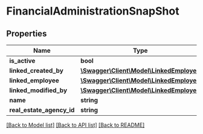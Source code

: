 # FinancialAdministrationSnapShot

## Properties
Name | Type | Description | Notes
------------ | ------------- | ------------- | -------------
**is_active** | **bool** |  | [optional] 
**linked_created_by** | [**\Swagger\Client\Model\LinkedEmployee**](LinkedEmployee.md) |  | [optional] 
**linked_employee** | [**\Swagger\Client\Model\LinkedEmployee**](LinkedEmployee.md) |  | [optional] 
**linked_modified_by** | [**\Swagger\Client\Model\LinkedEmployee**](LinkedEmployee.md) |  | [optional] 
**name** | **string** |  | [optional] 
**real_estate_agency_id** | **string** |  | [optional] 

[[Back to Model list]](../README.md#documentation-for-models) [[Back to API list]](../README.md#documentation-for-api-endpoints) [[Back to README]](../README.md)


